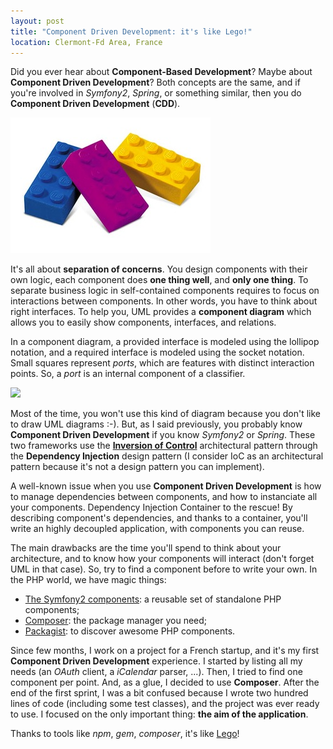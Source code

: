 ```yaml
---
layout: post
title: "Component Driven Development: it's like Lego!"
location: Clermont-Fd Area, France
---
```


Did you ever hear about **Component-Based Development**? Maybe about **Component Driven Development**?
Both concepts are the same, and if you're involved in _Symfony2_, _Spring_, or something similar, then you do
**Component Driven Development** (**CDD**).

![](/images/posts/lego.jpg)

It's all about **separation of concerns**. You design components with their own logic, each component does
**one thing well**, and **only one thing**.
To separate business logic in self-contained components requires to focus on interactions between components.
In other words, you have to think about right interfaces. To help you, UML provides a **component diagram** which
allows you to easily show components, interfaces, and relations.

In a component diagram, a provided interface is modeled using the lollipop notation, and a required interface is
modeled using the socket notation. Small squares represent _ports_, which are features with distinct interaction
points. So, a _port_ is an internal component of a classifier.

![](http://www.agilemodeling.com/images/models/componentInterfaces.JPG)

Most of the time, you won't use this kind of diagram because you don't like to draw UML diagrams :-).
But, as I said previously, you probably know **Component Driven Development** if you know _Symfony2_ or _Spring_. These two
frameworks use the [**Inversion of Control**](http://martinfowler.com/bliki/InversionOfControl.html) architectural
pattern through the **Dependency Injection** design pattern (I consider IoC as an architectural pattern because
it's not a design pattern you can implement).

A well-known issue when you use **Component Driven Development** is how to manage dependencies between components,
and how to instanciate all your components. Dependency Injection Container to the rescue!
By describing component's dependencies, and thanks to a container, you'll write an highly decoupled application,
with components you can reuse.

The main drawbacks are the time you'll spend to think about your architecture, and to know how your components will interact
(don't forget UML in that case). So, try to find a component before to write your own. In the PHP world, we have magic
things:

* [The Symfony2 components](http://fabien.potencier.org/article/49/what-is-symfony2): a reusable set of standalone PHP components;
* [Composer](http://packagist.org/about-composer): the package manager you need;
* [Packagist](http://packagist.org/): to discover awesome PHP components.

Since few months, I work on a project for a French startup, and it's my first **Component Driven Development**
experience. I started by listing all my needs (an _OAuth_ client, a _iCalendar_ parser, ...). Then, I tried to find one component
per point. And, as a glue, I decided to use **Composer**. After the end of the first sprint, I was a bit confused because
I wrote two hundred lines of code (including some test classes), and the project was ever ready to use.
I focused on the only important thing: **the aim of the application**.

Thanks to tools like _npm_, _gem_, _composer_, it's like [Lego](http://www.lego.com)!
